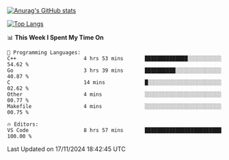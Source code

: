 [![Anurag's GitHub stats](https://github-readme-stats.vercel.app/api?username=wugouzi&count_private=true)](https://github.com/anuraghazra/github-readme-stats)

[![Top Langs](https://github-readme-stats.vercel.app/api/top-langs/?username=wugouzi&layout=compact&count_private=true&hide=html)](https://github.com/anuraghazra/github-readme-stats)

<!--START_SECTION:waka-->
📊 **This Week I Spent My Time On** 

```text
💬 Programming Languages: 
C++                      4 hrs 53 mins       ██████████████░░░░░░░░░░░   54.62 % 
Go                       3 hrs 39 mins       ██████████░░░░░░░░░░░░░░░   40.87 % 
C                        14 mins             █░░░░░░░░░░░░░░░░░░░░░░░░   02.62 % 
Other                    4 mins              ░░░░░░░░░░░░░░░░░░░░░░░░░   00.77 % 
Makefile                 4 mins              ░░░░░░░░░░░░░░░░░░░░░░░░░   00.75 % 

🔥 Editors: 
VS Code                  8 hrs 57 mins       █████████████████████████   100.00 % 
```


 Last Updated on 17/11/2024 18:42:45 UTC
<!--END_SECTION:waka-->

<!--
**wugouzi/wugouzi** is a ✨ _special_ ✨ repository because its `README.md` (this file) appears on your GitHub profile.

Here are some ideas to get you started:

- 🔭 I’m currently working on ...
- 🌱 I’m currently learning ...
- 👯 I’m looking to collaborate on ...
- 🤔 I’m looking for help with ...
- 💬 Ask me about ...
- 📫 How to reach me: ...
- 😄 Pronouns: ...
- ⚡ Fun fact: ...
-->
